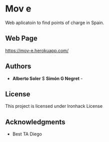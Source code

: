 # Mov e

Web aplicatoin to find points of charge in Spain.

## Web Page

https://mov-e.herokuapp.com/

## Authors

* **Alberto Soler** $ **Simón G Negret** - 

## License

This project is licensed under Ironhack License

## Acknowledgments

* Best TA Diego


